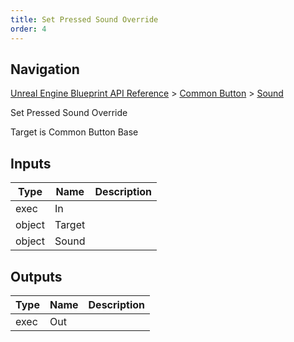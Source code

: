 ```yaml
---
title: Set Pressed Sound Override
order: 4
---
```

## Navigation

[Unreal Engine Blueprint API Reference](https://dev.epicgames.com/documentation/en-us/unreal-engine/BlueprintAPI) > [Common Button](https://dev.epicgames.com/documentation/en-us/unreal-engine/BlueprintAPI/CommonButton) > [Sound](https://dev.epicgames.com/documentation/en-us/unreal-engine/BlueprintAPI/CommonButton/Sound)

Set Pressed Sound Override

Target is Common Button Base

## Inputs

| Type | Name | Description |
| --- | --- | --- |
| exec | In |  |
| object | Target |  |
| object | Sound |  |

## Outputs

| Type | Name | Description |
| --- | --- | --- |
| exec | Out |  |
